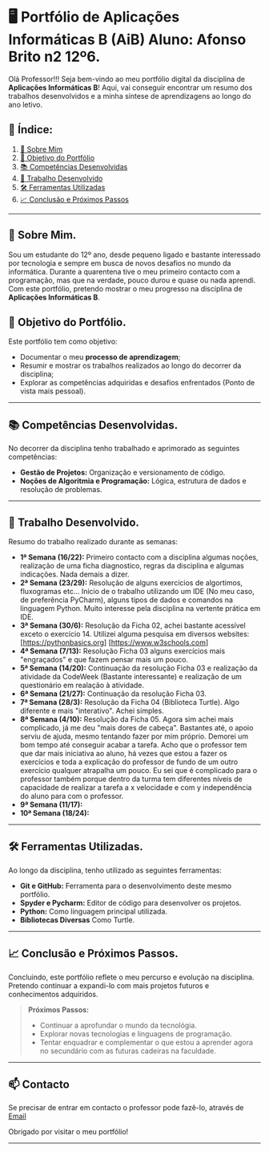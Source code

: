 # 🖥️ Portfólio de Aplicações Informáticas B (AiB) Aluno: Afonso Brito n2 12º6.

Olá Professor!!! 
Seja bem-vindo ao meu portfólio digital da disciplina de **Aplicações Informáticas B**! Aqui, vai conseguir encontrar um resumo dos trabalhos desenvolvidos e a minha síntese de aprendizagens ao longo do ano letivo.

## 📜 Índice:
1. [👤 Sobre Mim](#-sobre-mim)
2. [🎯 Objetivo do Portfólio](#-objetivo-do-portfólio)
3. [📚 Competências Desenvolvidas](#-competências-desenvolvidas)
4. [🚀 Trabalho Desenvolvido](#-trabalho-desenvolvido)
5. [🛠️ Ferramentas Utilizadas](#️-ferramentas-utilizadas)
6. [📈 Conclusão e Próximos Passos](#-conclusão-e-próximos-passos)

---

## 👤 Sobre Mim.
Sou um estudante do 12º ano, desde pequeno ligado e bastante interessado por tecnologia e sempre em busca de novos desafios no mundo da informática. Durante a quarentena tive o meu primeiro contacto com a programação, mas que na verdade, pouco durou e quase ou nada aprendi. Com este portfólio, pretendo mostrar o meu progresso na disciplina de **Aplicações Informáticas B**.

## 🎯 Objetivo do Portfólio.
Este portfólio tem como objetivo:
- Documentar o meu **processo de aprendizagem**;
- Resumir e mostrar os trabalhos realizados ao longo do decorrer da disciplina;
- Explorar as competências adquiridas e desafios enfrentados (Ponto de vista mais pessoal).

---

## 📚 Competências Desenvolvidas.
No decorrer da disciplina tenho trabalhado e aprimorado as seguintes competências:
- **Gestão de Projetos:** Organização e versionamento de código.
- **Noções de Algoritmia e Programação:** Lógica, estrutura de dados e resolução de problemas.

---

## 🚀 Trabalho Desenvolvido.
Resumo do trabalho realizado durante as semanas:
- **1ª Semana (16/22):** Primeiro contacto com a disciplina algumas noções, realização de uma ficha diagnostico, regras da disciplina e algumas indicações.  Nada demais a dizer.
- **2ª Semana (23/29):** Resolução de alguns exercicios de algortimos, fluxogramas etc... Inicio de o trabalho utilizando um IDE (No meu caso, de preferência PyCharm), alguns tipos de dados e comandos na linguagem Python. Muito interesse pela disciplina na vertente prática em IDE.
- **3ª Semana (30/6):** Resolução da Ficha 02, achei bastante acessível exceto o exercício 14. Utilizei alguma pesquisa em diversos websites:
  [https://pythonbasics.org]
  [https://www.w3schools.com]
- **4ª Semana (7/13):** Resolução Ficha 03 alguns exercícios mais "engraçados" e que fazem pensar mais um pouco.
- **5ª Semana (14/20):** Continuação da resolução Ficha 03 e realização da atividade da CodeWeek (Bastante interessante) e realização de um questionário em realação à atividade.
- **6ª Semana (21/27):** Continuação da resolução Ficha 03.
- **7ª Semana (28/3):** Resolução da Ficha 04 (Biblioteca Turtle). Algo diferente e mais "interativo". Achei simples.
- **8ª Semana (4/10):** Resolução da Ficha 05. Agora sim achei mais complicado, já me deu "mais dores de cabeça". Bastantes até, o apoio serviu de ajuda, mesmo tentando fazer por mim próprio. Demorei um bom tempo até conseguir acabar a tarefa. Acho que o professor tem que dar mais iniciativa ao aluno, há vezes que estou a fazer os exercícios e toda a explicação do professor de fundo de um outro exercício qualquer atrapalha um pouco. Eu sei que é complicado para o professor também porque dentro da turma tem diferentes níveis de capacidade de realizar a tarefa a x velocidade e com y independência do aluno para com o professor.
- **9ª Semana (11/17):**
- **10ª Semana (18/24):**
---

## 🛠️ Ferramentas Utilizadas.
Ao longo da disciplina, tenho utilizado as seguintes ferramentas:
- **Git e GitHub:** Ferramenta para o desenvolvimento deste mesmo portfólio.
- **Spyder e Pycharm:** Editor de código para desenvolver os projetos.
- **Python:** Como linguagem principal utilizada.
- **Bibliotecas Diversas** Como Turtle.

---

## 📈 Conclusão e Próximos Passos.
Concluindo, este portfólio reflete o meu percurso e evolução na disciplina. Pretendo continuar a expandi-lo com mais projetos futuros e conhecimentos adquiridos. 

> **Próximos Passos:**  
> - Continuar a aprofundar o mundo da tecnológia.
> - Explorar novas tecnologias e linguagens de programação.  
> - Tentar enquadrar e complementar o que estou a aprender agora no secundário com as futuras cadeiras na faculdade.

---

## 📫 Contacto
Se precisar de entrar em contacto o professor pode fazê-lo, através de [Email](59963@esjf.edu.pt)

Obrigado por visitar o meu portfólio!
****

